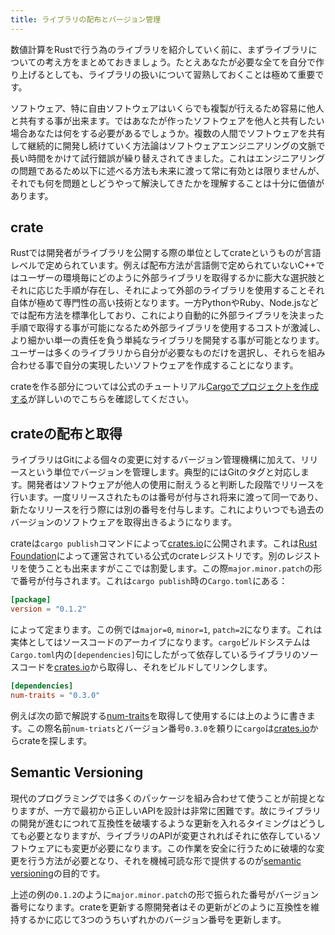 ```yaml
---
title: ライブラリの配布とバージョン管理
---
```


数値計算をRustで行う為のライブラリを紹介していく前に、まずライブラリについての考え方をまとめておきましょう。たとえあなたが必要な全てを自分で作り上げるとしても、ライブラリの扱いについて習熟しておくことは極めて重要です。

ソフトウェア、特に自由ソフトウェアはいくらでも複製が行えるため容易に他人と共有する事が出来ます。ではあなたが作ったソフトウェアを他人と共有したい場合あなたは何をする必要があるでしょうか。複数の人間でソフトウェアを共有して継続的に開発し続けていく方法論はソフトウェアエンジニアリングの文脈で長い時間をかけて試行錯誤が繰り替えされてきました。これはエンジニアリングの問題であるため以下に述べる方法も未来に渡って常に有効とは限りませんが、それでも何を問題としどうやって解決してきたかを理解することは十分に価値があります。

crate
------
Rustでは開発者がライブラリを公開する際の単位としてcrateというものが言語レベルで定められています。例えば配布方法が言語側で定められていないC++ではユーザーの環境毎にどのように外部ライブラリを取得するかに膨大な選択肢とそれに応じた手順が存在し、それによって外部のライブラリを使用することそれ自体が極めて専門性の高い技術となります。一方PythonやRuby、Node.jsなどでは配布方法を標準化しており、これにより自動的に外部ライブラリを決まった手順で取得する事が可能になるため外部ライブラリを使用するコストが激減し、より細かい単一の責任を負う単純なライブラリを開発する事が可能となります。ユーザーは多くのライブラリから自分が必要なものだけを選択し、それらを組み合わせる事で自分の実現したいソフトウェアを作成することになります。

crateを作る部分については公式のチュートリアル[Cargoでプロジェクトを作成する][cargo-new]が詳しいのでこちらを確認してください。

crateの配布と取得
-----------------
ライブラリはGitによる個々の変更に対するバージョン管理機構に加えて、リリースという単位でバージョンを管理します。典型的にはGitのタグと対応します。開発者はソフトウェアが他人の使用に耐えうると判断した段階でリリースを行います。一度リリースされたものは番号が付与され将来に渡って同一であり、新たなリリースを行う際には別の番号を付与します。これによりいつでも過去のバージョンのソフトウェアを取得出きるようになります。

crateは`cargo publish`コマンドによって[crates.io][crates.io]に公開されます。これは[Rust Foundation](https://foundation.rust-lang.org/)によって運営されている公式のcrateレジストリです。別のレジストリを使うことも出来ますがここでは割愛します。この際`major.minor.patch`の形で番号が付与されます。これは`cargo publish`時の`Cargo.toml`にある：

```toml:Cargo.toml
[package]
version = "0.1.2"
```

によって定まります。この例では`major=0`, `minor=1`, `patch=2`になります。これは実体としてはソースコードのアーカイブになります。`cargo`ビルドシステムは`Cargo.toml`内の`[dependencies]`句にしたがって依存しているライブラリのソースコードを[crates.io][crates.io]から取得し、それをビルドしてリンクします。

```toml:Cargo.toml
[dependencies]
num-traits = "0.3.0"
```

例えば次の節で解説する[num-traits][num-traits]を取得して使用するには上のように書きます。この際名前`num-triats`とバージョン番号`0.3.0`を頼りに`cargo`は[crates.io][crates.io]からcrateを探します。

Semantic Versioning
--------------------
現代のプログラミングでは多くのパッケージを組み合わせて使うことが前提となりますが、一方で最初から正しいAPIを設計は非常に困難です。故にライブラリの開発が進むにつれて互換性を破壊するような更新を入れるタイミングはどうしても必要となりますが、ライブラリのAPIが変更されればそれに依存しているソフトウェアにも変更が必要になります。この作業を安全に行うために破壊的な変更を行う方法が必要となり、それを機械可読な形で提供するのが[semantic versioning][semver]の目的です。

上述の例の`0.1.2`のように`major.minor.patch`の形で振られた番号がバージョン番号になります。crateを更新する際開発者はその更新がどのように互換性を維持するかに応じて3つのうちいずれかのバージョン番号を更新します。

[cargo-new]: https://doc.rust-jp.rs/book-ja/ch01-03-hello-cargo.html#cargo%E3%81%A7%E3%83%97%E3%83%AD%E3%82%B8%E3%82%A7%E3%82%AF%E3%83%88%E3%82%92%E4%BD%9C%E6%88%90%E3%81%99%E3%82%8B
[crates.io]: https://crates.io/
[num-traits]: https://github.com/rust-num/num-traits
[semver]: https://semver.org/lang/ja/
